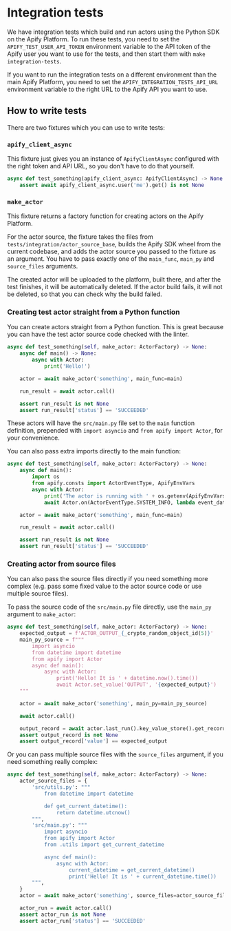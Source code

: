 Integration tests
=================

We have integration tests which build and run actors using the Python SDK on the Apify Platform.
To run these tests, you need to set the `APIFY_TEST_USER_API_TOKEN` environment variable to the API token of the Apify user you want to use for the tests,
and then start them with `make integration-tests`.

If you want to run the integration tests on a different environment than the main Apify Platform,
you need to set the `APIFY_INTEGRATION_TESTS_API_URL` environment variable to the right URL to the Apify API you want to use.

How to write tests
------------------

There are two fixtures which you can use to write tests:

### `apify_client_async`

This fixture just gives you an instance of `ApifyClientAsync` configured with the right token and API URL,
so you don't have to do that yourself.

```python
async def test_something(apify_client_async: ApifyClientAsync) -> None:
    assert await apify_client_async.user('me').get() is not None
```

### `make_actor`

This fixture returns a factory function for creating actors on the Apify Platform.

For the actor source, the fixture takes the files from `tests/integration/actor_source_base`,
builds the Apify SDK wheel from the current codebase,
and adds the actor source you passed to the fixture as an argument.
You have to pass exactly one of the `main_func`, `main_py` and `source_files` arguments.

The created actor will be uploaded to the platform, built there, and after the test finishes, it will be automatically deleted.
If the actor build fails, it will not be deleted, so that you can check why the build failed.

### Creating test actor straight from a Python function

You can create actors straight from a Python function.
This is great because you can have the test actor source code checked with the linter.

```python
async def test_something(self, make_actor: ActorFactory) -> None:
    async def main() -> None:
        async with Actor:
            print('Hello!')

    actor = await make_actor('something', main_func=main)

    run_result = await actor.call()

    assert run_result is not None
    assert run_result['status'] == 'SUCCEEDED'
```

These actors will have the `src/main.py` file set to the `main` function definition,
prepended with `import asyncio` and `from apify import Actor`, for your convenience.

You can also pass extra imports directly to the main function:

```python
async def test_something(self, make_actor: ActorFactory) -> None:
    async def main():
        import os
        from apify.consts import ActorEventType, ApifyEnvVars
        async with Actor:
            print('The actor is running with ' + os.getenv(ApifyEnvVars.MEMORY_MBYTES) + 'MB of memory')
            await Actor.on(ActorEventType.SYSTEM_INFO, lambda event_data: print(event_data))

    actor = await make_actor('something', main_func=main)

    run_result = await actor.call()

    assert run_result is not None
    assert run_result['status'] == 'SUCCEEDED'
```

### Creating actor from source files

You can also pass the source files directly if you need something more complex
(e.g. pass some fixed value to the actor source code or use multiple source files).

To pass the source code of the `src/main.py` file directly, use the `main_py` argument to `make_actor`:

```python
async def test_something(self, make_actor: ActorFactory) -> None:
    expected_output = f'ACTOR_OUTPUT_{_crypto_random_object_id(5)}'
    main_py_source = f"""
        import asyncio
        from datetime import datetime
        from apify import Actor
        async def main():
            async with Actor:
                print('Hello! It is ' + datetime.now().time())
                await Actor.set_value('OUTPUT', '{expected_output}')
    """

    actor = await make_actor('something', main_py=main_py_source)

    await actor.call()

    output_record = await actor.last_run().key_value_store().get_record('OUTPUT')
    assert output_record is not None
    assert output_record['value'] == expected_output

```

Or you can pass multiple source files with the `source_files` argument,
if you need something really complex:

```python
async def test_something(self, make_actor: ActorFactory) -> None:
    actor_source_files = {
        'src/utils.py': """
            from datetime import datetime

            def get_current_datetime():
                return datetime.utcnow()
        """,
        'src/main.py': """
            import asyncio
            from apify import Actor
            from .utils import get_current_datetime

            async def main():
                async with Actor:
                    current_datetime = get_current_datetime()
                    print('Hello! It is ' + current_datetime.time())
        """,
    }
    actor = await make_actor('something', source_files=actor_source_files)

    actor_run = await actor.call()
    assert actor_run is not None
    assert actor_run['status'] == 'SUCCEEDED'
```
